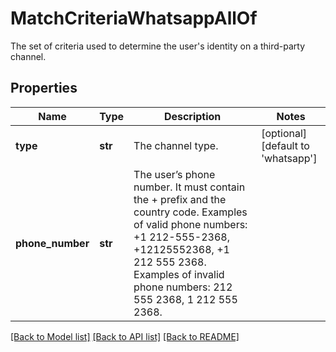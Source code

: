 # MatchCriteriaWhatsappAllOf

The set of criteria used to determine the user's identity on a third-party channel.
## Properties
Name | Type | Description | Notes
------------ | ------------- | ------------- | -------------
**type** | **str** | The channel type. | [optional] [default to 'whatsapp']
**phone_number** | **str** | The user’s phone number. It must contain the + prefix and the country code. Examples of valid phone numbers: +1 212-555-2368, +12125552368, +1 212 555 2368. Examples of invalid phone numbers: 212 555 2368, 1 212 555 2368.  | 

[[Back to Model list]](../README.md#documentation-for-models) [[Back to API list]](../README.md#documentation-for-api-endpoints) [[Back to README]](../README.md)


